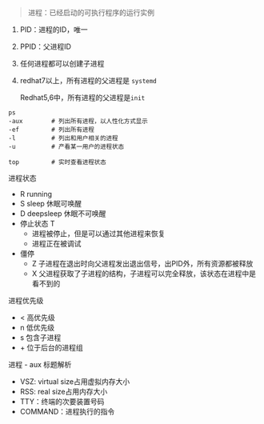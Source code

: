 >  进程：已经启动的可执行程序的运行实例

1. PID：进程的ID，唯一

2. PPID：父进程ID

3. 任何进程都可以创建子进程

4. redhat7以上，所有进程的父进程是 `systemd`

   Redhat5,6中，所有进程的父进程是`init`

```shell
ps
-aux		# 列出所有进程，以人性化方式显示
-ef			# 列出所有进程
-l			# 列出和用户相关的进程
-u			# 产看某一用户的进程状态

top			# 实时查看进程状态
```

进程状态

- R running
- S sleep 休眠可唤醒
- D deepsleep 休眠不可唤醒
- 停止状态 T
  - 进程被停止，但是可以通过其他进程来恢复
  - 进程正在被调试
- 僵停
  - Z 子进程在退出时向父进程发出退出信号，出PID外，所有资源都被释放
  - X 父进程获取了子进程的结构，子进程可以完全释放，该状态在进程中是看不到的

进程优先级

- < 高优先级
- n 低优先级
- s 包含子进程
- \+ 位于后台的进程组

进程 \- aux 标题解析

- VSZ: virtual size占用虚拟内存大小
- RSS: real size占用内存大小
- TTY：终端的次要装置号码
- COMMAND：进程执行的指令